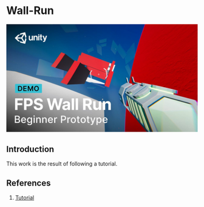 # Wall-Run

![Wall-Run](https://github.com/afterglow9000/Wall-Run/blob/main/image.jpg)

## Introduction

This work is the result of following a tutorial.

## References

1. [Tutorial](https://learn.unity.com/project/creating-an-fps-wall-run-mechanic-beginner-prototype-series?uv=2020.2)
